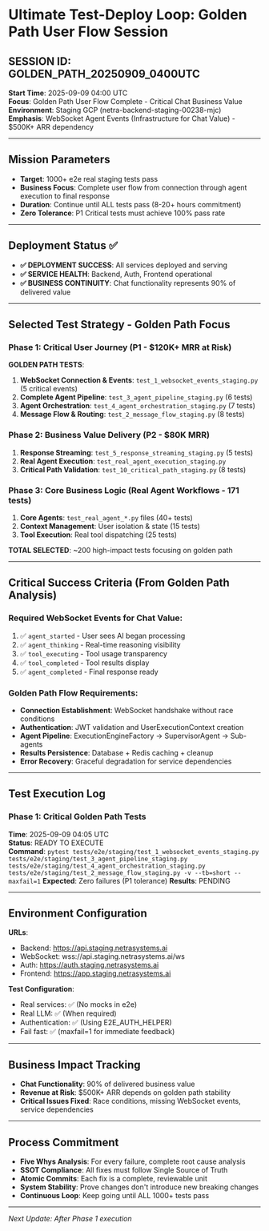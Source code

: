 # Ultimate Test-Deploy Loop: Golden Path User Flow Session
## SESSION ID: GOLDEN_PATH_20250909_0400UTC

**Start Time**: 2025-09-09 04:00 UTC  
**Focus**: Golden Path User Flow Complete - Critical Chat Business Value
**Environment**: Staging GCP (netra-backend-staging-00238-mjc)  
**Emphasis**: WebSocket Agent Events (Infrastructure for Chat Value) - $500K+ ARR dependency

---

## Mission Parameters
- **Target**: 1000+ e2e real staging tests pass 
- **Business Focus**: Complete user flow from connection through agent execution to final response
- **Duration**: Continue until ALL tests pass (8-20+ hours commitment)
- **Zero Tolerance**: P1 Critical tests must achieve 100% pass rate

---

## Deployment Status ✅
- **✅ DEPLOYMENT SUCCESS**: All services deployed and serving
- **✅ SERVICE HEALTH**: Backend, Auth, Frontend operational
- **✅ BUSINESS CONTINUITY**: Chat functionality represents 90% of delivered value

---

## Selected Test Strategy - Golden Path Focus

### Phase 1: Critical User Journey (P1 - $120K+ MRR at Risk)
**GOLDEN PATH TESTS**:
1. **WebSocket Connection & Events**: `test_1_websocket_events_staging.py` (5 critical events)
2. **Complete Agent Pipeline**: `test_3_agent_pipeline_staging.py` (6 tests)
3. **Agent Orchestration**: `test_4_agent_orchestration_staging.py` (7 tests)
4. **Message Flow & Routing**: `test_2_message_flow_staging.py` (8 tests)

### Phase 2: Business Value Delivery (P2 - $80K MRR)
1. **Response Streaming**: `test_5_response_streaming_staging.py` (5 tests)
2. **Real Agent Execution**: `test_real_agent_execution_staging.py`
3. **Critical Path Validation**: `test_10_critical_path_staging.py` (8 tests)

### Phase 3: Core Business Logic (Real Agent Workflows - 171 tests)
1. **Core Agents**: `test_real_agent_*.py` files (40+ tests)
2. **Context Management**: User isolation & state (15 tests)
3. **Tool Execution**: Real tool dispatching (25 tests)

**TOTAL SELECTED**: ~200 high-impact tests focusing on golden path

---

## Critical Success Criteria (From Golden Path Analysis)

### Required WebSocket Events for Chat Value:
1. ✅ `agent_started` - User sees AI began processing
2. ✅ `agent_thinking` - Real-time reasoning visibility  
3. ✅ `tool_executing` - Tool usage transparency
4. ✅ `tool_completed` - Tool results display
5. ✅ `agent_completed` - Final response ready

### Golden Path Flow Requirements:
- **Connection Establishment**: WebSocket handshake without race conditions
- **Authentication**: JWT validation and UserExecutionContext creation
- **Agent Pipeline**: ExecutionEngineFactory → SupervisorAgent → Sub-agents
- **Results Persistence**: Database + Redis caching + cleanup
- **Error Recovery**: Graceful degradation for service dependencies

---

## Test Execution Log

### Phase 1: Critical Golden Path Tests
**Time**: 2025-09-09 04:05 UTC  
**Status**: READY TO EXECUTE  
**Command**: `pytest tests/e2e/staging/test_1_websocket_events_staging.py tests/e2e/staging/test_3_agent_pipeline_staging.py tests/e2e/staging/test_4_agent_orchestration_staging.py tests/e2e/staging/test_2_message_flow_staging.py -v --tb=short --maxfail=1`
**Expected**: Zero failures (P1 tolerance)
**Results**: PENDING

---

## Environment Configuration
**URLs**:
- Backend: https://api.staging.netrasystems.ai
- WebSocket: wss://api.staging.netrasystems.ai/ws  
- Auth: https://auth.staging.netrasystems.ai
- Frontend: https://app.staging.netrasystems.ai

**Test Configuration**:
- Real services: ✅ (No mocks in e2e)
- Real LLM: ✅ (When required)
- Authentication: ✅ (Using E2E_AUTH_HELPER)
- Fail fast: ✅ (maxfail=1 for immediate feedback)

---

## Business Impact Tracking
- **Chat Functionality**: 90% of delivered business value
- **Revenue at Risk**: $500K+ ARR depends on golden path stability
- **Critical Issues Fixed**: Race conditions, missing WebSocket events, service dependencies

---

## Process Commitment
- **Five Whys Analysis**: For every failure, complete root cause analysis
- **SSOT Compliance**: All fixes must follow Single Source of Truth
- **Atomic Commits**: Each fix is a complete, reviewable unit
- **System Stability**: Prove changes don't introduce new breaking changes
- **Continuous Loop**: Keep going until ALL 1000+ tests pass

---

*Next Update: After Phase 1 execution*